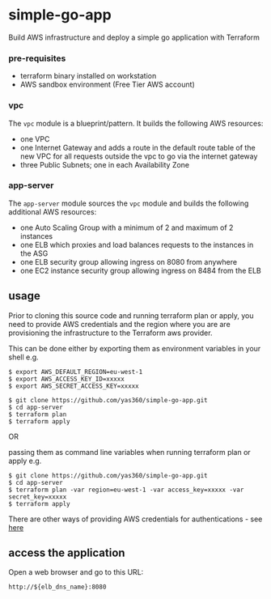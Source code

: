 # simple-go-app
Build AWS infrastructure and deploy a simple go application with Terraform

### pre-requisites ###
* terraform binary installed on workstation
* AWS sandbox environment (Free Tier AWS account)

### vpc ###
The `vpc` module is a blueprint/pattern. It builds the following AWS resources:
* one VPC 
* one Internet Gateway and adds a route in the default route table of the new VPC for all requests outside the vpc to go via the internet gateway 
* three Public Subnets; one in each Availability Zone

### app-server ###
The `app-server` module sources the `vpc` module and builds the following additional AWS resources:
* one Auto Scaling Group with a minimum of 2 and maximum of 2 instances
* one ELB which proxies and load balances requests to the instances in the ASG
* one ELB security group allowing ingress on 8080 from anywhere
* one EC2 instance security group allowing ingress on 8484 from the ELB

## usage ##
Prior to cloning this source code and running terraform plan or apply, you need to provide AWS credentials and the region 
where you are are provisioning the infrastructure to the Terraform aws provider. 

This can be done either by exporting them as environment variables in your shell e.g.
```
$ export AWS_DEFAULT_REGION=eu-west-1
$ export AWS_ACCESS_KEY_ID=xxxxx
$ export AWS_SECRET_ACCESS_KEY=xxxxx

$ git clone https://github.com/yas360/simple-go-app.git
$ cd app-server
$ terraform plan
$ terraform apply
```
OR 

passing them as command line variables when running terraform plan or apply e.g.
```
$ git clone https://github.com/yas360/simple-go-app.git
$ cd app-server
$ terraform plan -var region=eu-west-1 -var access_key=xxxxx -var secret_key=xxxxx
$ terraform apply
```
There are other ways of providing AWS credentials for authentications - see [here](https://www.terraform.io/docs/providers/aws/#authentication)

## access the application ##
Open a web browser and go to this URL:
```
http://${elb_dns_name}:8080
```